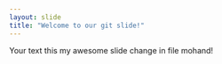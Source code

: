 ```yaml
---
layout: slide
title: "Welcome to our git slide!"
---
```


Your text
this my awesome slide change in file mohand!
